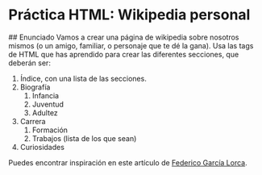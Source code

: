 # Práctica HTML: Wikipedia personal

## Enunciado
Vamos a crear una página de wikipedia sobre nosotros mismos (o un amigo, familiar, o personaje que te dé la gana). Usa las tags de HTML que has aprendido para crear las diferentes secciones, que deberán ser:
1. Índice, con una lista de las secciones.
2. Biografía
	1. Infancia
	2. Juventud
	3. Adultez
3. Carrera
	1. Formación
	2. Trabajos (lista de los que sean)
4. Curiosidades

Puedes encontrar inspiración en este artículo de [Federico García Lorca](https://es.wikipedia.org/wiki/Federico_Garc%C3%ADa_Lorca).